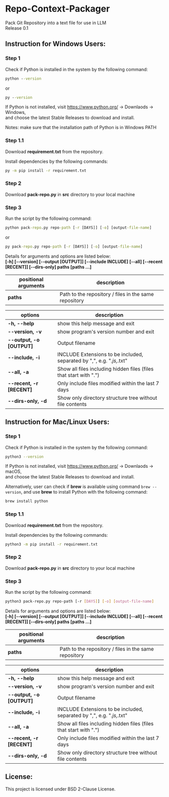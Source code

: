 # Repo-Context-Packager

Pack Git Repository into a text file for use in LLM  
Release 0.1

## Instruction for Windows Users:

### Step 1

Check if Python is installed in the system by the following command:

```cmd
python --version
```

or

```cmd
py --version
```

If Python is not installed, visit https://www.python.org/ -> Downlaods -> Windows,  
and choose the latest Stable Releases to download and install.

Notes: make sure that the installation path of Python is in Windows PATH

### Step 1.1

Download **requirement.txt** from the repository.

Install dependencies by the following commands:

```cmd
py -m pip install -r requirement.txt
```

### Step 2

Download **pack-repo.py** in **src** directory to your local machine

### Step 3

Run the script by the following command:

```cmd
python pack-repo.py repo-path [-r [DAYS]] [-o] [output-file-name]
```

or

```cmd
py pack-repo.py repo-path [-r [DAYS]] [-o] [output-file-name]
```

Details for arguments and options are listed below:  
**[-h] [--version] [--output [OUTPUT]] [--include INCLUDE] [--all] [--recent [RECENT]] [--dirs-only] paths [paths ...]**

| positional arguments | description                                           |
| -------------------- | ----------------------------------------------------- |
| **paths**            | Path to the repository / files in the same repository |

| options                   | description                                                            |
| ------------------------- | ---------------------------------------------------------------------- |
| **-h, --help**            | show this help message and exit                                        |
| **--version, -v**         | show program's version number and exit                                 |
| **--output, -o [OUTPUT]** | Output filename                                                        |
| **--include, -i**         | INCLUDE Extensions to be included, separated by ",", e.g. "_.js,_.txt" |
| **--all, -a**             | Show all files including hidden files (files that start with ".")      |
| **--recent, -r [RECENT]** | Only include files modified within the last 7 days                     |
| **--dirs-only, -d**       | Show only directory structure tree without file contents               |

## Instruction for Mac/Linux Users:

### Step 1

Check if Python is installed in the system by the following command:

```bash
python3 --version
```

If Python is not installed, visit https://www.python.org/ -> Downlaods -> macOS,  
and choose the latest Stable Releases to download and install.

Alternatively, user can check if **brew** is available using command `brew --version`, and use **brew** to install Python with the following command:

```sh
brew install python
```

### Step 1.1

Download **requirement.txt** from the repository.

Install dependencies by the following commands:

```bash
python3 -m pip install -r requirement.txt
```

### Step 2

Download **pack-repo.py** in **src** directory to your local machine

### Step 3

Run the script by the following command:

```bash
python3 pack-repo.py repo-path [-r [DAYS]] [-o] [output-file-name]
```

Details for arguments and options are listed below:  
**[-h] [--version] [--output [OUTPUT]] [--include INCLUDE] [--all] [--recent [RECENT]] [--dirs-only] paths [paths ...]**

| positional arguments | description                                           |
| -------------------- | ----------------------------------------------------- |
| **paths**            | Path to the repository / files in the same repository |

| options                   | description                                                            |
| ------------------------- | ---------------------------------------------------------------------- |
| **-h, --help**            | show this help message and exit                                        |
| **--version, -v**         | show program's version number and exit                                 |
| **--output, -o [OUTPUT]** | Output filename                                                        |
| **--include, -i**         | INCLUDE Extensions to be included, separated by ",", e.g. "_.js,_.txt" |
| **--all, -a**             | Show all files including hidden files (files that start with ".")      |
| **--recent, -r [RECENT]** | Only include files modified within the last 7 days                     |
| **--dirs-only, -d**       | Show only directory structure tree without file contents               |

## License:

This project is licensed under BSD 2-Clause License.
